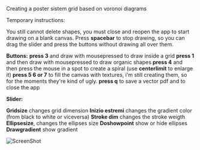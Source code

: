 Creating a poster sistem grid based on voronoi diagrams


Temporary instructions:

You still cannot delete shapes, you must close and reopen the app to start drawing on a blank canvas.
Press __spacebar__ to stop drawing, so you can drag the slider and press the buttons without drawing all over them.

__Buttons:__
__press 3__ and draw with mousepressed to draw inside a grid
__press 1__ and then draw with mousepressed to draw organic shapes
__press 4__ and then press the mouse in a spot to create a spiral (use __centerlimit__ to enlarge it)
__press 5 6 or 7__ to fill the canvas with textures, i'm still creating them, so for the moments they're kind of ugly.
__press q__ to save a vector pdf and to close the app

__Slider:__


__Gridsize__ changes grid dimension
__Inizio estremi__ changes the gradient color (from black to white or viceversa)
__Stroke dim__  changes the stroke weigth
__Ellipsesize__, changes the ellipses size
__Doshowpoint__ show  or hide ellipses
__Drawgradient__ show gradient



![ScreenShot](http://68.media.tumblr.com/759098310dd7fdda05c044b3566fb0da/tumblr_otn0m2Ly3H1vjugrho1_1280.png)

